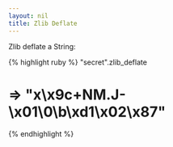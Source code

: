 ```yaml
---
layout: nil
title: Zlib Deflate
---
```


Zlib deflate a String:

{% highlight ruby %}
"secret".zlib_deflate
# => "x\x9c+NM.J-\x01\0\b\xd1\x02\x87"
{% endhighlight %}
